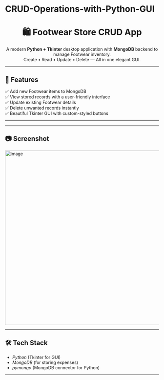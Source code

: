 # CRUD-Operations-with-Python-GUI

<h1 align="center"> 🛍️ Footwear Store CRUD App</h1>

<p align="center">
A modern <b>Python + Tkinter</b> desktop application with <b>MongoDB</b> backend to manage Footwear inventory.<br>
Create • Read • Update • Delete — All in one elegant GUI.
</p>

---

## 🚀 Features
✅ Add new Footwear items to MongoDB  
✅ View stored records with a user-friendly interface  
✅ Update existing Footwear details  
✅ Delete unwanted records instantly  
✅ Beautiful Tkinter GUI with custom-styled buttons  

---

---

## 📷 Screenshot
<img width="810" height="571" alt="image" src="https://github.com/user-attachments/assets/0a19c951-3e55-429e-9c1a-ebae76a81cdd" />


---

## 🛠 Tech Stack
- *Python* (Tkinter for GUI)
- *MongoDB* (for storing expenses)
- *pymongo* (MongoDB connector for Python)

---       
